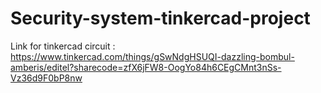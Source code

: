 # Security-system-tinkercad-project
Link for tinkercad circuit :
https://www.tinkercad.com/things/gSwNdgHSUQI-dazzling-bombul-amberis/editel?sharecode=zfX6jFW8-OogYo84h6CEgCMnt3nSs-Vz36d9F0bP8nw
